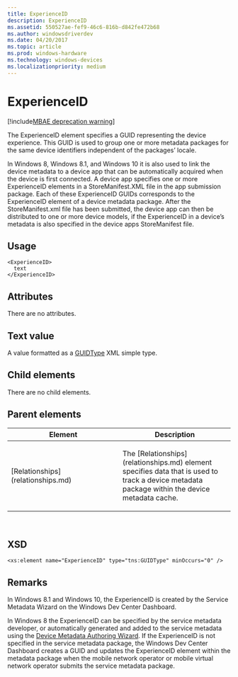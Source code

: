 ```yaml
---
title: ExperienceID
description: ExperienceID
ms.assetid: 550527ae-fef9-46c6-816b-d842fe472b68
ms.author: windowsdriverdev
ms.date: 04/20/2017
ms.topic: article
ms.prod: windows-hardware
ms.technology: windows-devices
ms.localizationpriority: medium
---
```


# ExperienceID

[!include[MBAE deprecation warning](mbae-deprecation-warning.md)]

The ExperienceID element specifies a GUID representing the device experience. This GUID is used to group one or more metadata packages for the same device identifiers independent of the packages’ locale.

In Windows 8, Windows 8.1, and Windows 10 it is also used to link the device metadata to a device app that can be automatically acquired when the device is first connected. A device app specifies one or more ExperienceID elements in a StoreManifest.XML file in the app submission package. Each of these ExperienceID GUIDs corresponds to the ExperienceID element of a device metadata package. After the StoreManifest.xml file has been submitted, the device app can then be distributed to one or more device models, if the ExperienceID in a device’s metadata is also specified in the device apps StoreManifest file.

## <span id="Usage"></span><span id="usage"></span><span id="USAGE"></span>Usage


``` syntax
<ExperienceID>
  text
</ExperienceID>
```

## <span id="Attributes"></span><span id="attributes"></span><span id="ATTRIBUTES"></span>Attributes


There are no attributes.

## <span id="Text_value"></span><span id="text_value"></span><span id="TEXT_VALUE"></span>Text value


A value formatted as a [GUIDType](guidtype-packageinfo.md) XML simple type.

## <span id="Child_elements"></span><span id="child_elements"></span><span id="CHILD_ELEMENTS"></span>Child elements


There are no child elements.

## <span id="Parent_elements"></span><span id="parent_elements"></span><span id="PARENT_ELEMENTS"></span>Parent elements


<table>
<colgroup>
<col width="50%" />
<col width="50%" />
</colgroup>
<thead>
<tr class="header">
<th>Element</th>
<th>Description</th>
</tr>
</thead>
<tbody>
<tr class="odd">
<td><p>[Relationships](relationships.md)</p></td>
<td><p>The [Relationships](relationships.md) element specifies data that is used to track a device metadata package within the device metadata cache.</p></td>
</tr>
</tbody>
</table>

 

## <span id="XSD"></span><span id="xsd"></span>XSD


``` syntax
<xs:element name="ExperienceID" type="tns:GUIDType" minOccurs="0" />
```

## <span id="Remarks"></span><span id="remarks"></span><span id="REMARKS"></span>Remarks


In Windows 8.1 and Windows 10, the ExperienceID is created by the Service Metadata Wizard on the Windows Dev Center Dashboard.

In Windows 8 the ExperienceID can be specified by the service metadata developer, or automatically generated and added to the service metadata using the [Device Metadata Authoring Wizard](https://go.microsoft.com/fwlink/?linkid=620032). If the ExperienceID is not specified in the service metadata package, the Windows Dev Center Dashboard creates a GUID and updates the ExperienceID element within the metadata package when the mobile network operator or mobile virtual network operator submits the service metadata package.

 

 





